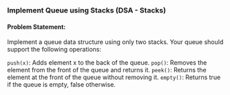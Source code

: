 ### Implement Queue using Stacks (DSA - Stacks)

#### Problem Statement:

Implement a queue data structure using only two stacks.  Your queue should support the following operations:

```push(x)```: Adds element x to the back of the queue.
```pop()```: Removes the element from the front of the queue and returns it.
```peek()```: Returns the element at the front of the queue without removing it.
```empty()```: Returns true if the queue is empty, false otherwise.
